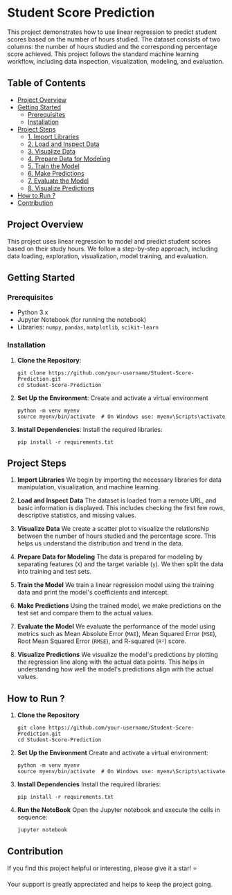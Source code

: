 # Student Score Prediction

This project demonstrates how to use linear regression to predict student scores based on the number of hours studied. The dataset consists of two columns: the number of hours studied and the corresponding percentage score achieved. This project follows the standard machine learning workflow, including data inspection, visualization, modeling, and evaluation.

## Table of Contents

- [Project Overview](#project-overview)
- [Getting Started](#getting-started)
  - [Prerequisites](#prerequisites)
  - [Installation](#installation)
- [Project Steps](#project-steps)
  - [1. Import Libraries](#1-import-libraries)
  - [2. Load and Inspect Data](#2-load-and-inspect-data)
  - [3. Visualize Data](#3-visualize-data)
  - [4. Prepare Data for Modeling](#4-prepare-data-for-modeling)
  - [5. Train the Model](#5-train-the-model)
  - [6. Make Predictions](#6-make-predictions)
  - [7. Evaluate the Model](#7-evaluate-the-model)
  - [8. Visualize Predictions](#8-visualize-predictions)
- [How to Run ?](#how-to-run-?)
- [Contribution](#contribution)

## Project Overview

This project uses linear regression to model and predict student scores based on their study hours. We follow a step-by-step approach, including data loading, exploration, visualization, model training, and evaluation.

## Getting Started

### Prerequisites

- Python 3.x
- Jupyter Notebook (for running the notebook)
- Libraries: `numpy`, `pandas`, `matplotlib`, `scikit-learn`

### Installation

1. **Clone the Repository**:
   ```
   git clone https://github.com/your-username/Student-Score-Prediction.git
   cd Student-Score-Prediction
   ```
2. **Set Up the Environment**:
   Create and activate a virtual environment
   ```
   python -m venv myenv
   source myenv/bin/activate  # On Windows use: myenv\Scripts\activate
   ```
4. **Install Dependencies**:
   Install the required libraries:
   ```
   pip install -r requirements.txt
   ```

## Project Steps

1. **Import Libraries**
   We begin by importing the necessary libraries for data manipulation, visualization, and machine learning.
   
2. **Load and Inspect Data**
   The dataset is loaded from a remote URL, and basic information is displayed. This includes checking the first few rows, descriptive statistics, and missing values.
   
3. **Visualize Data**
   We create a scatter plot to visualize the relationship between the number of hours studied and the percentage score. This helps us understand the distribution and trend in the data.
   
4. **Prepare Data for Modeling**
   The data is prepared for modeling by separating features (`X`) and the target variable (`y`). We then split the data into training and test sets.
   
5. **Train the Model**
    We train a linear regression model using the training data and print the model's coefficients and intercept.
   
6. **Make Predictions**
    Using the trained model, we make predictions on the test set and compare them to the actual values.
    
7. **Evaluate the Model**
    We evaluate the performance of the model using metrics such as Mean Absolute Error (`MAE`), Mean Squared Error (`MSE`), Root Mean Squared Error (`RMSE`), and R-squared (`R²`) score.
    
8. **Visualize Predictions**
    We visualize the model's predictions by plotting the regression line along with the actual data points. This helps in understanding how well the model's predictions align with the actual values.

## How to Run ?

1. **Clone the Repository**
   ```
   git clone https://github.com/your-username/Student-Score-Prediction.git
   cd Student-Score-Prediction
   ```
   
2. **Set Up the Environment**
   Create and activate a virtual environment:
   ```
   python -m venv myenv
   source myenv/bin/activate  # On Windows use: myenv\Scripts\activate
   ```
   
3. **Install Dependencies**
   Install the required libraries:
   ```
   pip install -r requirements.txt
   ```
   
4. **Run the NoteBook**
   Open the Jupyter notebook and execute the cells in sequence:
   ```
   jupyter notebook
   ```

## Contribution

If you find this project helpful or interesting, please give it a star! ⭐️

Your support is greatly appreciated and helps to keep the project going.
